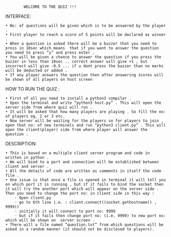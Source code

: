 			WELCOME TO THE QUIZ !!!

INTERFACE:

    • No: of questions will be given which is to be answered by the player . 
    • First player to reach a score of 5 points will be declared as winner .
    • When a question is asked there will be a buzzer that you need to press in 10sec which means  that if you want to answer the question you need to press “y” and press enter .
    • You will be given a chance to answer the question if you press the buzzer in less than 10sec .. correct answer will give +1 , but incorrect will give -0.5 ... if u dont press the buzzer than no marks will be deducted or added .
    • If any player answers the question then after answering scores will be shown of all players on host screen  

HOW TO RUN THE QUIZ :

    • First of all you need to install a python3 compiler .
    • Open the terminal and write “python3 host.py” . This will open the server side from where quiz will run .
    • It will be asked that how many players are playing . So fill the no: of players eg. 2 or 3 etc.
    • Now server will be waiting for the players so for players to join , open that no: of new terminals and run “python3 client.py” . This will open the client(player) side from where player will answer the question . 

DESCRIPTION:

    • This is based on a multiple client server program and code in written in python . 
    • We will bind to a port and connection will be established between client and server . 
    • All the details of code are written as comments in itself the code file . 
    • One issue is that once a file is opened in terminal it will tell you on which port it is running , but if it fails to bind the socket then it will try the another port which will appear on the server side . Then you need to change the port no: in client side in this way :
        ◦ Open client.py 
        ◦ go to 6th line i.e. : client.connect((socket.gethostname() , 9999))  
        ◦ initially it will connect to port no: 9999 
        ◦ but if it fails then change port no: (i.e. 9999) to new port no: which will be shown on  server screen .
    • There will a file named “question.txt” from which questions will be asked in a random manner (it should not be disclosed to players). 


